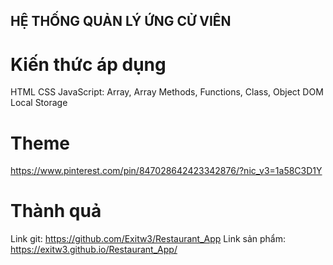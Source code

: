 ## HỆ THỐNG QUẢN LÝ ỨNG CỬ VIÊN
# Kiến thức áp dụng
HTML
CSS
JavaScript: Array, Array Methods, Functions, Class, Object
DOM
Local Storage
# Theme
https://www.pinterest.com/pin/847028642423342876/?nic_v3=1a58C3D1Y
# Thành quả
Link git: https://github.com/Exitw3/Restaurant_App
Link sản phẩm: https://exitw3.github.io/Restaurant_App/